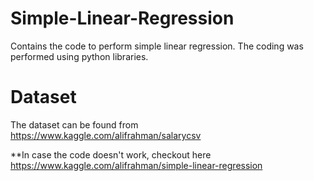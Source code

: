 # Simple-Linear-Regression
Contains the code to perform simple linear regression. The coding was performed using python libraries.

# Dataset
The dataset can be found from https://www.kaggle.com/alifrahman/salarycsv


**In case the code doesn't work, checkout here https://www.kaggle.com/alifrahman/simple-linear-regression
